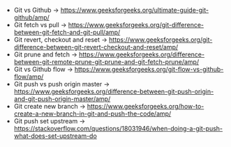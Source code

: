 - Git vs Github -> https://www.geeksforgeeks.org/ultimate-guide-git-github/amp/
- Git fetch vs pull -> https://www.geeksforgeeks.org/git-difference-between-git-fetch-and-git-pull/amp/
- Git revert, checkout and reset -> https://www.geeksforgeeks.org/git-difference-between-git-revert-checkout-and-reset/amp/
- Git prune and fetch -> https://www.geeksforgeeks.org/difference-between-git-remote-prune-git-prune-and-git-fetch-prune/amp/
- Git vs Github flow -> https://www.geeksforgeeks.org/git-flow-vs-github-flow/amp/
- Git push vs push origin master -> https://www.geeksforgeeks.org/difference-between-git-push-origin-and-git-push-origin-master/amp/
- Git create new branch -> https://www.geeksforgeeks.org/how-to-create-a-new-branch-in-git-and-push-the-code/amp/
- Git push set upstream -> https://stackoverflow.com/questions/18031946/when-doing-a-git-push-what-does-set-upstream-do
